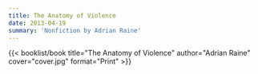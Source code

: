 ```yaml
---
title: The Anatomy of Violence
date: 2013-04-19
summary: 'Nonfiction by Adrian Raine'
---
```


{{< booklist/book
title="The Anatomy of Violence"
author="Adrian Raine"
cover="cover.jpg"
format="Print" >}}
